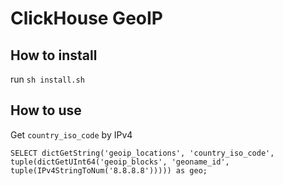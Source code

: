 # ClickHouse GeoIP
## How to install
run `sh install.sh`

## How to use
Get `country_iso_code` by IPv4
```clickhouse
SELECT dictGetString('geoip_locations', 'country_iso_code', tuple(dictGetUInt64('geoip_blocks', 'geoname_id', tuple(IPv4StringToNum('8.8.8.8'))))) as geo;
```